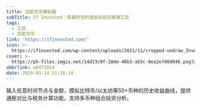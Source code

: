 ```yaml
---
title: 加密货币模拟器
subTitle: If Invested：穿越时空的虚拟币投资推演工具
tags:
  - 工具
  - 加密货币
link: 'https://ifinvested.com/'
icon: >-
  https://ifinvested.com/wp-content/uploads/2021/11/cropped-undraw_Investing_re_bov7-180x180.png
cover: >-
  https://ph-files.imgix.net/14d13c9f-28de-46b3-ab5c-0ea2e7d0d046.png?auto=compress&codec=mozjpeg&cs=strip&auto=format&w=356&h=220&fit=max&frame=1&dpr=2
abbrlink: a8471814
date: 2025-03-14 21:18:14
---
```


输入任意时间节点与金额，模拟比特币/以太坊等50+币种的历史收益曲线，提供通胀对比与税务计算功能，支持多币种组合投资分析。